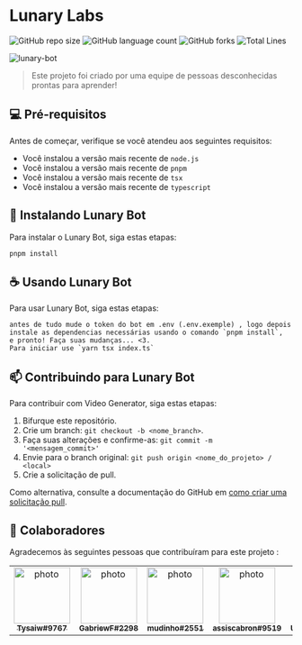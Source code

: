 # Lunary Labs

![GitHub repo size](https://img.shields.io/github/repo-size/LunaryLabs/LunaryBot?color=%23635bff&logo=github&style=for-the-badge)
![GitHub language count](https://img.shields.io/github/languages/count/LunaryLabs/LunaryBot?color=%23635bff&logo=github&style=for-the-badge)
![GitHub forks](https://img.shields.io/github/forks/LunaryLabs/LunaryBot?color=%23635bff&logo=github&style=for-the-badge)
![Total Lines](https://img.shields.io/tokei/lines/github/LunaryLabs/LunaryBot?color=%23635bff&logo=github&style=for-the-badge)

<img src="https://media.discordapp.net/attachments/1067468183918891058/1067790316855369798/image.png" alt="lunary-bot">

> Este projeto foi criado por uma equipe de pessoas desconhecidas prontas para aprender!

## 💻 Pré-requisitos

Antes de começar, verifique se você atendeu aos seguintes requisitos:

* Você instalou a versão mais recente de `node.js`
* Você instalou a versão mais recente de `pnpm`
* Você instalou a versão mais recente de `tsx`
* Você instalou a versão mais recente de `typescript`

## 🚀 Instalando Lunary Bot

Para instalar o Lunary Bot, siga estas etapas:

```
pnpm install
```

## ☕ Usando Lunary Bot

Para usar Lunary Bot, siga estas etapas:

```
antes de tudo mude o token do bot em .env (.env.exemple) , logo depois instale as dependencias necessárias usando o comando `pnpm install`,
e pronto! Faça suas mudanças... <3.
Para iniciar use `yarn tsx index.ts`
```

## 📫 Contribuindo para Lunary Bot

Para contribuir com Video Generator, siga estas etapas:

1. Bifurque este repositório.
2. Crie um branch: `git checkout -b <nome_branch>`.
3. Faça suas alterações e confirme-as: `git commit -m '<mensagem_commit>'`
4. Envie para o branch original: `git push origin <nome_do_projeto> / <local>`
5. Crie a solicitação de pull.

Como alternativa, consulte a documentação do GitHub em [como criar uma solicitação pull](https://help.github.com/en/github/collaborating-with-issues-and-pull-requests/creating-a-pull-request).

## 💖 Colaboradores

Agradecemos às seguintes pessoas que contribuíram para este projeto :

<table>
  <tr>
    <td align="center">
      <a href="#">
        <img src="https://media.discordapp.net/attachments/1056787559453302824/1067140535137083423/55de0221e7f2b6d3a3c07feddd6b7e28.png" width="100px;" alt="photo"/><br>
        <sub>
          <b>Tysaiw#9767</b>
        </sub>
      </a>
    </td>
    <td align="center">
      <a href="#">
        <img src="https://images-ext-2.discordapp.net/external/eHRRdV8Kzkm6hAEushpoQCZUnDiFIvJgkcwU93s3XDA/%3Fsize%3D4096/https/cdn.discordapp.com/avatars/813360309171519488/8b1a31ff6f1f2be8fd654a815e0687ee.webp?width=468&height=468" width="100px;" alt="photo"/><br>
        <sub>
          <b>GabriewF#2298</b>
        </sub>
      </a>
    </td>
    <td align="center">
      <a href="#">
        <img src="https://images-ext-1.discordapp.net/external/xxPb-RTOFFJsTipUSKUodCoDnmniVKRtKjsyxgPVtb0/%3Fsize%3D4096/https/cdn.discordapp.com/avatars/949857700517384192/d859d9a82badc344171f40af967b7116.webp?width=468&height=468" width="100px;" alt="photo"/><br>
        <sub>
          <b>mudinho#2551</b>
        </sub>
      </a>
    </td>
    <td align="center">
      <a href="#">
        <img src="https://images-ext-2.discordapp.net/external/R3YXq4D35CZSSRbRASNZcE4gNZfOOWBRCoSL4Sw_oW0/%3Fsize%3D4096/https/cdn.discordapp.com/avatars/541348190746574848/2ba59e3595b615df72761664583dc521.webp?width=468&height=468" width="100px;" alt="photo"/><br>
        <sub>
          <b>assiscabron#9519</b>
        </sub>
      </a>
    </td>
    <td align="center">
      <a href="#">
        <img  src="https://images-ext-2.discordapp.net/external/CY2TCmZ9yphxmBNLPpgdX35kAe3RG2OSHHjarpb7aaU/%3Fsize%3D4096/https/cdn.discordapp.com/avatars/740991944376975480/8581262ac96ee0ca9ae79fd2f76a9951.webp?width=468&height=468" width="100px;" alt="photo"/><br>
        <sub>
          <b></> UnknownBeast#0434</b>
        </sub>
      </a>
    </td>
  </tr>
</table>

